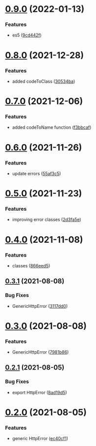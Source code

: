 # [0.9.0](https://github.com/GiovanniCardamone/http-class/compare/v0.8.0...v0.9.0) (2022-01-13)


### Features

* es5 ([9cd442f](https://github.com/GiovanniCardamone/http-class/commit/9cd442fdeb0e57f2acbbbe7f2829f405bd0cd853))



# [0.8.0](https://github.com/GiovanniCardamone/http-class/compare/v0.7.0...v0.8.0) (2021-12-28)


### Features

* added codeToClass ([30534ba](https://github.com/GiovanniCardamone/http-class/commit/30534ba733e0a1d17038dbd36e1c4f7419fd941d))



# [0.7.0](https://github.com/GiovanniCardamone/http-class/compare/v0.6.0...v0.7.0) (2021-12-06)


### Features

* added codeToName function ([f3bbcaf](https://github.com/GiovanniCardamone/http-class/commit/f3bbcaf2303c898dfb5a9e324b943c5d3bc91b2a))



# [0.6.0](https://github.com/GiovanniCardamone/http-class/compare/v0.5.0...v0.6.0) (2021-11-26)


### Features

* update errors ([55af3c5](https://github.com/GiovanniCardamone/http-class/commit/55af3c5ffe44e0735fc743b4e353e17656ea2003))



# [0.5.0](https://github.com/GiovanniCardamone/http-class/compare/v0.4.0...v0.5.0) (2021-11-23)


### Features

* improving error classes ([2d3fa5e](https://github.com/GiovanniCardamone/http-class/commit/2d3fa5ea68646d741cb54ac4407ae800c6cbf3e4))



# [0.4.0](https://github.com/GiovanniCardamone/http-class/compare/v0.3.1...v0.4.0) (2021-11-08)


### Features

* classes ([866eed5](https://github.com/GiovanniCardamone/http-class/commit/866eed54dc5dbcac423bc3912fa49c4969236603))



## [0.3.1](https://github.com/GiovanniCardamone/http-class/compare/v0.3.0...v0.3.1) (2021-08-08)


### Bug Fixes

* GenericHttpError ([3117dd0](https://github.com/GiovanniCardamone/http-class/commit/3117dd0b01c69fe835f6f6c63f5fca10aee88130))



# [0.3.0](https://github.com/GiovanniCardamone/http-class/compare/v0.2.1...v0.3.0) (2021-08-08)


### Features

* GenericHttpError ([7981b86](https://github.com/GiovanniCardamone/http-class/commit/7981b86ef87ead6d3bcdf1e2d9f5fcae1c8edb54))



## [0.2.1](https://github.com/GiovanniCardamone/http-class/compare/v0.2.0...v0.2.1) (2021-08-05)


### Bug Fixes

* export HttpError ([8ad19d5](https://github.com/GiovanniCardamone/http-class/commit/8ad19d55cbcb6bf9026fd20df9b7d1f0cfb9c6ca))



# [0.2.0](https://github.com/GiovanniCardamone/http-class/compare/v0.1.6...v0.2.0) (2021-08-05)


### Features

* generic HttpError ([ec40cf1](https://github.com/GiovanniCardamone/http-class/commit/ec40cf1ddf596dca55a541e8b09507febaa26a3b))



